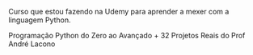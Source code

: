 Curso que estou fazendo na Udemy para aprender a mexer com a linguagem Python.


Programação Python do Zero ao Avançado + 32 Projetos Reais do Prof André Lacono
